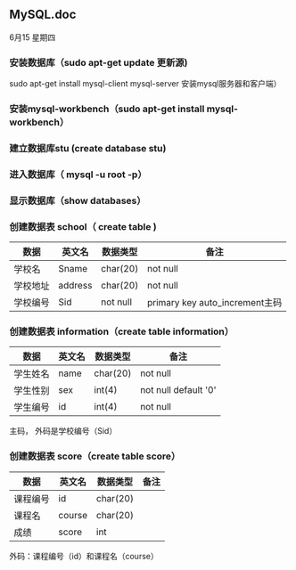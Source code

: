 ## MySQL.doc
6月15 星期四
### 安装数据库（sudo apt-get update 更新源)
sudo apt-get install mysql-client mysql-server 安装mysql服务器和客户端）
### 安装mysql-workbench（sudo apt-get install mysql-workbench）
### 建立数据库stu (create database stu)
### 进入数据库（ mysql -u root -p）
### 显示数据库（show databases）
### 创建数据表 school（ create table )
数据|英文名|数据类型|备注
-----|-----|-----|-----
学校名|Sname|char(20)| not null|
学校地址|address|char(20)| not null|
学校编号|Sid|not null|primary key auto_increment主码|
### 创建数据表 information（create table information）
数据|英文名|数据类型|备注
-----|-----|-----|-----
学生姓名|name| char(20)| not null|
学生性别|sex| int(4)| not null default '0'|
学生编号|id| int(4)| not null|
主码， 外码是学校编号（Sid）
### 创建数据表 score（create table score）
数据|英文名|数据类型|备注
-----|-----|-----|-----
课程编号|id|char(20)|
课程名|course| char(20)| 
成绩|score|int| 
外码：课程编号（id）和课程名（course）

